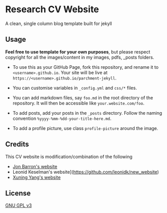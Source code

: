 # Research CV Website
A clean, single column blog template built for jekyll

## Usage
<strong>Feel free to use template for your own purposes</strong>, but please respect copyright for all the images/content in my images, pdfs, _posts folders.

* To use this as your GitHub Page, fork this repository, and
  rename it to `<username>.github.io`. Your site will be live
  at `https://<username>.github.io/parchment-jekyll`.

* You can customise variables in `_config.yml` and `css/*` files.

* You can add markdown files, say `foo.md` in the root directory
  of the repository. It will then be accessible like
  `your.website.com/foo`.

* To add posts, add your posts in the `_posts` directory. Follow
  the naming convention `%yyyy-%mm-%dd-your-title-here.md`.

* To add a profile picture, use class `profile-picture` around
  the image.


## Credits
This CV website is modification/combination of the following
* [Jon Barron's website ](https://github.com/jonbarron/website)
* Leonid Keselman's website](https://github.com/leonidk/new_website)
* [Xuning Yang's website](https://github.com/xuningy/xuningy.github.io)

## License
[GNU GPL v3](LICENSE)
